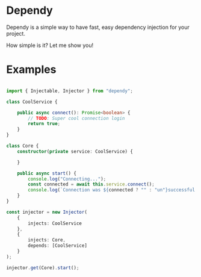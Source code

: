 
# Dependy

Dependy is a simple way to have fast, easy dependency injection for your project.

How simple is it? Let me show you!

# Examples

```typescript

import { Injectable, Injector } from "dependy";

class CoolService {

	public async connect(): Promise<boolean> {
		// TODO: Super cool connection login
		return true;
	}
}

class Core {
	constructor(private service: CoolService) {

	}

	public async start() {
		console.log("Connecting...");
		const connected = await this.service.connect();
		console.log(`Connection was ${connected ? "" : "un"}successful!`);
	}
}

const injector = new Injector(
	{
		injects: CoolService
	},
	{
		injects: Core,
		depends: [CoolService]
	}
);

injector.get(Core).start();
```
